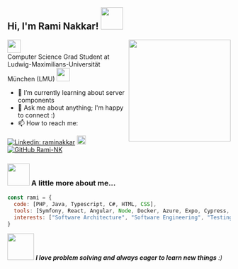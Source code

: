<h2> Hi, I'm Rami Nakkar! <img src="https://media.giphy.com/media/mGcNjsfWAjY5AEZNw6/giphy.gif" width="50"></h2>
<img align='right' src="https://media0.giphy.com/media/WFZvB7VIXBgiz3oDXE/200w.webp?cid=ecf05e47u7tq1f1ql2592jxuwi6ofql5txrhvpcjhn3dimzw&ep=v1_stickers_search&rid=200w.webp&ct=s" width="230">

<p>
    <img src="https://media.giphy.com/media/WUlplcMpOCEmTGBtBW/giphy.gif" width="30"></br>
      Computer Science Grad Student at Ludwig-Maximilians-Universität München (LMU)
    <img src="https://media.giphy.com/media/fYSnHlufseco8Fh93Z/giphy.gif" width="30"> 
  </em>
</p>

- 🌱 I’m currently learning about server components
- 💬 Ask me about anything; I'm happy to connect :) 
- 📫 How to reach me: 

[![Linkedin: raminakkar](https://img.shields.io/badge/-raminakkar-blue?style=flat-square&logo=Linkedin&logoColor=white&link=https://www.linkedin.com/in/raminakkar/)](https://www.linkedin.com/in/rami-nakkar-ab521a209/)
<a href="rami.nakkar00@gmail.com">
  <img src="https://img.shields.io/badge/Gmail-D14836?style=for-the-badge&logo=gmail&logoColor=white" height="20px">
</a>
[![GitHub Rami-NK](https://img.shields.io/github/followers/rami-nk?label=follow&style=social)](https://github.com/rami-nk)

### <img src="https://media.giphy.com/media/VgCDAzcKvsR6OM0uWg/giphy.gif" width="50"> A little more about me...  

```javascript
const rami = {
  code: [PHP, Java, Typescript, C#, HTML, CSS],
  tools: [Symfony, React, Angular, Node, Docker, Azure, Expo, Cypress, React Native],
  interests: ["Software Architecture", "Software Engineering", "Testing", "Agile methodologies", "Cloud"]
}
```
<img src="https://media.giphy.com/media/LnQjpWaON8nhr21vNW/giphy.gif" width="60"> <em><b>I love problem solving and always eager to learn new things</b></b> :)</em>

<!--
**rami-nk/rami-nk** is a ✨ _special_ ✨ repository because its `README.md` (this file) appears on your GitHub profile.

Here are some ideas to get you started:

- 🔭 I’m currently working on ...
- 🌱 I’m currently learning ...
- 👯 I’m looking to collaborate on ...
- 🤔 I’m looking for help with ...
- 💬 Ask me about ...
- 📫 How to reach me: ...
- 😄 Pronouns: ...
- ⚡ Fun fact: ...
-->
